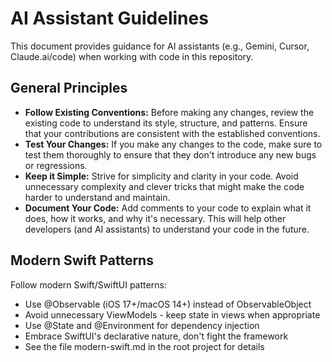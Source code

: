 # AI Assistant Guidelines

This document provides guidance for AI assistants (e.g., Gemini, Cursor, Claude.ai/code) when working with code in this repository.

## General Principles

*   **Follow Existing Conventions:** Before making any changes, review the existing code to understand its style, structure, and patterns. Ensure that your contributions are consistent with the established conventions.
*   **Test Your Changes:** If you make any changes to the code, make sure to test them thoroughly to ensure that they don't introduce any new bugs or regressions.
*   **Keep it Simple:** Strive for simplicity and clarity in your code. Avoid unnecessary complexity and clever tricks that might make the code harder to understand and maintain.
*   **Document Your Code:** Add comments to your code to explain what it does, how it works, and why it's necessary. This will help other developers (and AI assistants) to understand your code in the future.

## Modern Swift Patterns

Follow modern Swift/SwiftUI patterns:

*   Use @Observable (iOS 17+/macOS 14+) instead of ObservableObject
*   Avoid unnecessary ViewModels - keep state in views when appropriate
*   Use @State and @Environment for dependency injection
*   Embrace SwiftUI's declarative nature, don't fight the framework
*   See the file modern-swift.md in the root project for details
